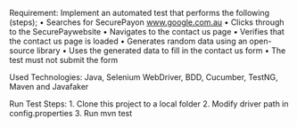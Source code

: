 Requirement:
    Implement an automated test that performs the following (steps); 
	 • Searches for SecurePayon www.google.com.au 
	 • Clicks through to the SecurePaywebsite 
	 • Navigates to the contact us page 
	 • Verifies that the contact us page is loaded 
	 • Generates random data using an open-source library 
	 • Uses the generated data to fill in the contact us form 
	 • The test must not submit the form

Used Technologies:
	Java, Selenium WebDriver, BDD, Cucumber, TestNG, Maven and Javafaker

Run Test Steps:
    1. Clone this project to a local folder
	2. Modify driver path in config.properties
	3. Run mvn test
